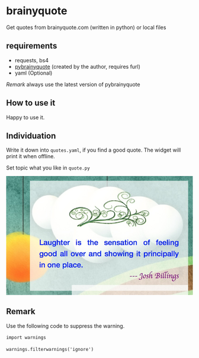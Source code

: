 # brainyquote
Get quotes from brainyquote.com (written in python) or local files

## requirements
* requests, bs4
* [pybrainyquote](https://github.com/Freakwill/pybrainyquote) (created by the author, requires furl)
* yaml (Optional)

*Remark* always use the latest version of pybrainyquote

## How to use it
Happy to use it.

## Individuation

Write it down into `quotes.yaml`, if you find a good quote. The widget will print it when offline.

Set topic what you like in `quote.py`

![](https://github.com/Freakwill/brainyquote/blob/master/screenshot1.png)


## Remark
Use the following code to suppress the warning.
```
import warnings

warnings.filterwarnings('ignore')
```
